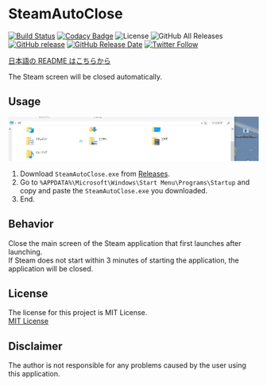 # SteamAutoClose

[![Build Status](https://travis-ci.org/book000/SteamAutoClose.svg?branch=master)](https://travis-ci.org/book000/SteamAutoClose)
[![Codacy Badge](https://api.codacy.com/project/badge/Grade/a5f1137e443746f69f0e9b7e8689bf24)](https://www.codacy.com/app/book000/MediaConverter?utm_source=github.com&utm_medium=referral&utm_content=book000/MediaConverter&utm_campaign=Badge_Grade)
![License](https://img.shields.io/github/license/book000/SteamAutoClose.svg)
![GitHub All Releases](https://img.shields.io/github/downloads/book000/SteamAutoClose/total.svg)
[![GitHub release](https://img.shields.io/github/release/book000/SteamAutoClose.svg)](https://github.com/book000/SteamAutoClose/releases)
[![GitHub Release Date](https://img.shields.io/github/release-date/book000/SteamAutoClose.svg)](https://github.com/book000/SteamAutoClose/releases)
[![Twitter Follow](https://img.shields.io/twitter/follow/book000.svg?style=social)](https://twitter.com/book000)

[日本語の README はこちらから](https://github.com/book000/SteamAutoClose/blob/master/README-ja.md)

The Steam screen will be closed automatically.

## Usage

![](Usage.gif)

1. Download `SteamAutoClose.exe` from [Releases](https://github.com/book000/SteamAutoClose/releases).
2. Go to `%APPDATA%\Microsoft\Windows\Start Menu\Programs\Startup` and copy and paste the `SteamAutoClose.exe` you downloaded.
3. End.

## Behavior

Close the main screen of the Steam application that first launches after launching.  
If Steam does not start within 3 minutes of starting the application, the application will be closed.

## License

The license for this project is MIT License.  
[MIT License](https://github.com/book000/SteamAutoClose/blob/master/LICENSE)

## Disclaimer

The author is not responsible for any problems caused by the user using this application.
